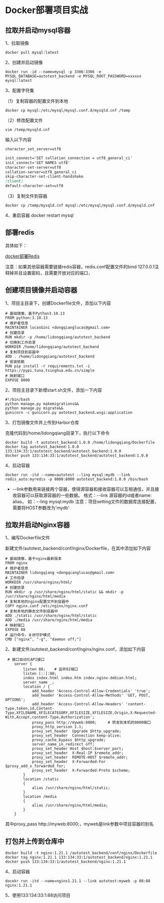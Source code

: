 # Docker部署项目实战

## 拉取并启动mysql容器

1、拉取镜像
```
docker pull mysql:latest
```

2、创建并启动镜像
```
docker run -id --name=mysql -p 3306:3306 -e MYSQL_DATABASE=autotest_backend -e MYSQL_ROOT_PASSWORD=xxxxxx mysql:latest
```
3、配置字符集

（1）复制容器的配置文件到本地
```
docker cp mysql:/etc/mysql/mysql.conf.d/mysqld.cnf /temp
```
（2）修改配置文件
```
vim /temp/mysqld.cnf
```
输入以下内容
```markdown
character_set_server=utf8

init_connect='SET collation_connection = utf8_general_ci'
init_connect='SET NAMES utf8'
character-set-server=utf8
collation-server=utf8_general_ci
skip-character-set-client-handshake
[client]
default-character-set=utf8
```


（3）复制文件到容器
```
docker cp /temp/mysqld.cnf mysql:/etc/mysql/mysql.conf.d/mysqld.cnf 
```
4、重启容器
docker restart mysql

## 部署redis

具体如下：

[docker部署Redis](https://github.com/LucasGini/LearningRecord/blob/main/Docker/Docker%E9%83%A8%E7%BD%B2Redis)

注意：如果其他容器需要链接redis容器，redis.conf配置文件的bind 127.0.0.1注释掉并且设置密码，且需要开放对应的端口，


## 创建项目镜像并启动容器

1、项目主目录下，创建Dockerfile文件，添加以下内容
```Docker
# 基础镜像，基于Python3.10.13
FROM python:3.10.13
# 维护者信息
MAINTAINER lucasGini <dongqianglucas@gmail.com>
# 创建目录
RUN mkdir -p /home/lidongqiang/autotest_backend
# 切换到工作目录
WORKDIR /home/lidongqiang/autotest_backend
# 复制项目到容器中
ADD . /home/lidongqiang/autotest_backend
# 安装依赖
RUN pip install -r requirements.txt -i https://pypi.tuna.tsinghua.edu.cn/simple
# 映射端口
EXPOSE 8000
```


2、项目主目录下新增start.sh文件，添加一下内容
```Shell
#!/bin/bash
python manage.py makemigrations&&
python manage.py migrate&&
gunicorn -c gunicorn.py autotest_backend.wsgi:application
```


3、打包镜像文件并上传到Harbor仓库

克隆代码到/home/lidongqiang目录下，执行以下命令
```Shell
docker build -t autotest_backend:1.0.0 /home/lidongqiang/Dockerfile
docker tag autotest_backend:1.0.0 133:134:33:1/autotest_backend/autotest_backend:1.0.0
docker push 133:134:33:1/autotest_backend/autotest_backend:1.0.0
```


4、启动容器
```
docker run -itd --name=autotest --ling mysql:mydb --link redis_auto:myredis -p 8000:8000 autotest_backend:1.0.0 /bin/bash
```
* --link参数用来链接两个容器，使得源容器和接收容器可以互相通信，并且接收容器可以获取源容器的一些数据。 格式：--link 源容器的id或者name: alias， 如：--ling mysql:mydb
注意：项目setting文件的数据库连接配置，需要将HOST参数改为'mydb'

## 拉取并启动Nginx容器
1、编写Dockerfile文件

新建文件/autotest_backend/conf/nginx/Dockerfile，在其中添加如下内容
```Docker
# 基础镜像，基于nginx最新版本
FROM nginx
# 维护者信息
MAINTAINER lidongqiang <dongqianglucas@gmail.com>
# 工作目录
WORKDIR /usr/share/nginx/html/
# 创建目录
RUN mkdir -p /usr/share/nginx/html/static && mkdir -p /usr/share/nginx/html/media
# 复制本地的nginx配置文件到容器中
COPY nginx.conf /etc/nginx/nginx.conf
# 复制本地的静态文件到容器中
ADD ./static /usr/share/nginx/html/static
ADD ./media /usr/share/nginx/html/media
# 映射端口
EXPOSE 88
# 运行命令，关闭守护模式
CMD ["nginx", "-g", "daemon off;"]
```

2、新建文件/autotest_backend/conf/nginx/nginx.conf，添加如下内容
```
 # 接口自动化API接口
    server {
        listen 88;    # 监听82端口
        listen [::]:88;
        index index.html index.htm index.nginx-debian.html;
        server_name _;
        location / {
            add_header 'Access-Control-Allow-Credentials' 'true';
            add_header 'Access-Control-Allow-Methods' 'GET, POST, OPTIONS';
            add_header 'Access-Control-Allow-Headers' 'content-type,token,id,Content-Type,XFILENAME,XFILECATEGORY,XFILESIZE,XFILESIZE,Origin,X-Requested-With,Accept,content-Type,Authorization';
            proxy_pass http://myweb:8000;     # 转发到本机的8000端口
            proxy_http_version 1.1;
            proxy_set_header  Upgrade $http_upgrade;
            proxy_set_header  Connection keep-alive;
            proxy_cache_bypass $http_upgrade;
            server_name_in_redirect off;
            proxy_set_header Host $host:$server_port;
            proxy_set_header  X-Real-IP $remote_addr;
            proxy_set_header  REMOTE-HOST $remote_addr;
            proxy_set_header  X-Forwarded-For $proxy_add_x_forwarded_for;
            proxy_set_header  X-Forwarded-Proto $scheme;
        }
        location /static
        {
            alias /usr/share/nginx/html/static;
        }
        location /media
        {
            alias /usr/share/nginx/html/media;
        }
    }
```

其中proxy_pass http://myweb:8000;，myweb是link参数中项目容器的别名

## 打包并上传到仓库中
```Shell
docker build -t nginx:1.21.1 /autotest_backend/conf/nginx/Dockerfile
docker tag nginx:1.21.1 133:134:33:1/autotest_backend/nginx:1.21.1
docker push 133:134:33:1/autotest_backend/nginx:1.21.1
```


4、启动容器
```
docekr run -itd --name=nginx1.21.1 --link autotest:myweb -p 88:88 nginx:1.21.1
```
5、使用133:134:33:1:88访问项目





